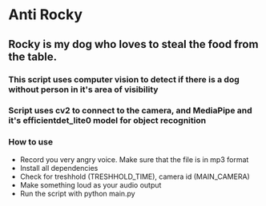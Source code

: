 # Anti Rocky


## Rocky is my dog who loves to steal the food from the table. 
### This script uses computer vision to detect if there is a dog without person in it's area of visibility

### Script uses cv2 to connect to the camera, and MediaPipe and it's efficientdet_lite0 model for object recognition

### How to use
- Record you very angry voice. Make sure that the file is in mp3 format
- Install all dependencies
- Check for treshhold (TRESHHOLD_TIME), camera id (MAIN_CAMERA)
- Make something loud as your audio output 
- Run the script with python main.py